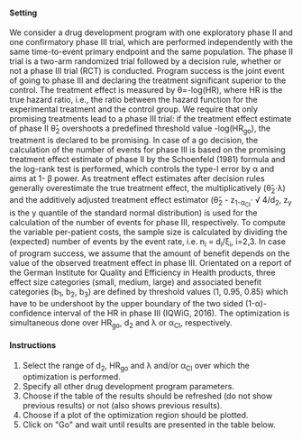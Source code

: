 #### Setting
We consider a drug development program with one exploratory phase II and one confirmatory phase III trial, which are performed independently with the same time-to-event primary endpoint and the same population. The phase II trial is a two-arm randomized trial followed by a decision rule, whether or not a phase III trial (RCT) is conducted. Program success is the joint event of going to phase III and declaring the treatment significant superior to the control. The treatment effect is measured by &theta;=-log(HR), where HR is the true hazard ratio, i.e., the ratio between the hazard function for the experimental treatment and the control group. We require that only promising treatments lead to a phase III trial: if the treatment effect estimate of phase II &theta;&#770;<sub>2</sub> overshoots a predefined threshold value -log(HR<sub>go</sub>), the treatment is declared to be promising. In case of a go decision, the calculation of the number of events for phase III is based on the promising treatment effect estimate of phase II by the Schoenfeld (1981) formula and the log-rank test is performed, which controls the type-I error by &alpha; and aims at 1- &beta; power. As treatment effect estimates after decision rules generally overestimate the true treatment effect, the multiplicatively (&theta;&#770;<sub>2</sub>&sdot;&lambda;) and the additively adjusted treatment effect estimator (&theta;&#770;<sub>2</sub> - z<sub>1-&alpha;<sub>CI</sub></sub>&sdot; &radic; 4/d<sub>2</sub>,  z<sub>y</sub> is the y quantile of the standard normal distribution) is used for the calculation of the number of events for phase III, respectively. To compute the variable per-patient costs, the sample size is calculated by dividing the (expected) number of events by the event rate, i.e. n<sub>i</sub> = d<sub>i</sub>/&xi;<sub>i</sub>, i=2,3. In case of program success, we assume that the amount of benefit depends on the value of the observed treatment effect in phase III. Orientated on a report of the German Institute for Quality and Efficiency in Health products, three effect size categories (small, medium, large) and associated benefit categories (b<sub>1</sub>, b<sub>2</sub>, b<sub>3</sub>) are defined by threshold values (1, 0.95, 0.85) which have to be undershoot by the upper boundary of the two sided (1-&alpha;)-confidence interval of the HR in phase III (IQWiG, 2016). The optimization is simultaneous done over HR<sub>go</sub>, d<sub>2</sub> and &lambda; or &alpha;<sub>CI</sub>, respectively.


#### Instructions
1. Select the range of d<sub>2</sub>, HR<sub>go</sub> and &lambda; and/or &alpha;<sub>CI</sub> over which the optimization is performed.
2. Specify all other drug development program parameters.
3. Choose if the table of the results should be refreshed (do not show previous results) or not (also shows previous results).
4. Choose if a plot of the optimization region should be plotted.
5. Click on "Go" and wait until results are presented in the table below.

